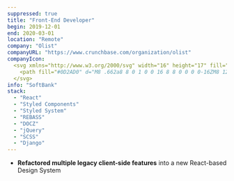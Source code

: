 ```yaml
---
suppressed: true
title: "Front-End Developer"
begin: 2019-12-01
end: 2020-03-01
location: "Remote"
company: "Olist"
companyURL: "https://www.crunchbase.com/organization/olist"
companyIcon:
  <svg xmlns="http://www.w3.org/2000/svg" width="16" height="17" fill="none" viewBox="0 0 16 17">
    <path fill="#0D2AD0" d="M8 .662a8 8 0 1 0 0 16 8 8 0 0 0 0-16ZM8 12.59a3.928 3.928 0 1 1 0-7.856 3.928 3.928 0 0 1 0 7.856Z"/>
  </svg>
info: "SoftBank"
stack:
  - "React"
  - "Styled Components"
  - "Styled System"
  - "REBASS"
  - "DOCZ"
  - "jQuery"
  - "SCSS"
  - "Django"
---
```


- **Refactored multiple legacy client-side features** into a new React-based Design System
